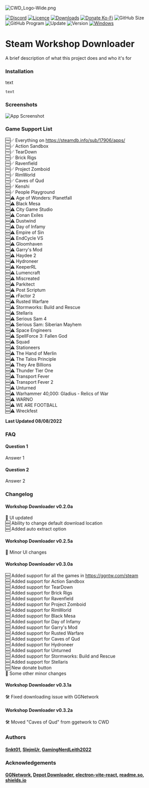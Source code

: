 ![CWD_Logo-Wide.png](https://iili.io/UNMUBa.png)

[![Discord](https://img.shields.io/discord/980492607778091058?color=%235865F2&label=Discord&logo=Discord&style=flat-square)](https://discord.com/invite/TrxaNYb2Vv)
[![Licence](https://img.shields.io/github/license/Community-Workshop-Downloader/CommunityWorkshopMain?color=%23A42E2B&label=Licence&logo=GNU&style=flat-square)](https://www.gnu.org/licenses/gpl-3.0.en.html)
[![Downloads](https://img.shields.io/github/downloads/Community-Workshop-Downloader/CommunityWorkshopMain/total?label=Downloads&logo=GitHub&style=flat-square)](https://github.com/Community-Workshop-Downloader/CommunityWorkshopMain/releases)
[![Donate Ko-Fi](https://img.shields.io/badge/Donate-Ko--Fi-FF5E5B?style=flat-square&logo=Ko-fi)](https://ko-fi.com/communityworkshopdownloader)
![GitHub Size](https://img.shields.io/github/repo-size/Community-Workshop-Downloader/CommunityWorkshopMain?label=Repository%20Size&style=flat-square&logo=Hyper&logoColor=white)
![GitHub Program](https://img.shields.io/github/languages/code-size/Community-Workshop-Downloader/CommunityWorkshopMain?label=Project%20Size&style=flat-square&logo=DocuSign&logoColor=white)
![Update](https://img.shields.io/github/last-commit/Community-Workshop-Downloader/CommunityWorkshopMain?label=Latest%20Update&style=flat-square)
![Version](https://img.shields.io/github/v/tag/Community-Workshop-Downloader/CommunityWorkshopMain?label=Version&style=flat-square&color=lightgrey)
[![Windows](https://img.shields.io/badge/-Windows-%230078D6?style=flat-square&logo=Windows)](https://www.microsoft.com/en-gb/software-download/windows10)
# Steam Workshop Downloader

A brief description of what this project does and who it's for





### Installation

text

```
text
```
    
### Screenshots

![App Screenshot](https://via.placeholder.com/468x300?text=App+Screenshot+Here)


### Game Support List 
🆓✅ Everything on https://steamdb.info/sub/17906/apps/ \
🆓✅ Action Sandbox\
🆓✅ TearDown\
🆓✅ Brick Rigs\
🆓✅ Ravenfield\
🆓✅ Project Zomboid\
🆓✅ RimWorld\
🆓✅ Caves of Qud\
🆕✅ Kenshi\
🆕✅ People Playground\
🆕⚠️ Age of Wonders: Planetfall\
🆓⚠️ Black Mesa\
🆕⚠️ City Game Studio\
🆕⚠️ Conan Exiles\
🆕⚠️ Dustwind\
🆓⚠️ Day of Infamy\
🆕⚠️ Empire of Sin\
🆕⚠️ EndCycle VS\
🆕⚠️ Gloomhaven\
🆓⚠️ Garry's Mod\
🆕⚠️ Haydee 2\
🆓⚠️ Hydroneer\
🆕⚠️ KeeperRL\
🆕⚠️ Lumencraft\
🆕⚠️ Miscreated\
🆕⚠️ Parkitect\
🆕⚠️ Post Scriptum\
🆕⚠️ rFactor 2\
🆓⚠️ Rusted Warfare\
🆓⚠️ Stormworks: Build and Rescue\
🆓⚠️ Stellaris\
🆕⚠️ Serious Sam 4\
🆕⚠️ Serious Sam: Siberian Mayhem\
🆕⚠️ Space Engineers\
🆕⚠️ SpellForce 3: Fallen God\
🆕⚠️ Squad\
🆕⚠️ Stationeers\
🆕⚠️ The Hand of Merlin\
🆕⚠️ The Talos Principle\
🆕⚠️ They Are Billions\
🆕⚠️ Thunder Tier One\
🆕⚠️ Transport Fever\
🆕⚠️ Transport Fever 2\
🆓⚠️ Unturned\
🆕⚠️ Warhammer 40,000: Gladius - Relics of War\
🆕⚠️ WARNO\
🆕⚠️ WE ARE FOOTBALL\
🆕⚠️ Wreckfest

**Last Updated 08/08/2022**
### FAQ

#### Question 1

Answer 1

#### Question 2

Answer 2


### Changelog
#### Workshop Downloader v0.2.0a
📝 UI updated\
🆕  Ability to change default download location\
🆕  Added auto extract option
#### Workshop Downloader v0.2.5a
📝 Minor UI changes
#### Workshop Downloader v0.3.0a
🆕  Added support for all the games in https://ggntw.com/steam \
🆕 Added support for Action Sandbox\
🆕 Added support for TearDown\
🆕 Added support for Brick Rigs\
🆕 Added support for Ravenfield\
🆕 Added support for Project Zomboid\
🆕 Added support for RimWorld\
🆕 Added support for Black Mesa\
🆕 Added support for Day of Infamy\
🆕 Added support for Garry's Mod\
🆕 Added support for Rusted Warfare\
🆕 Added support for Caves of Qud\
🆕 Added support for Hydroneer\
🆕 Added support for Unturned\
🆕 Added support for Stormworks: Build and Rescue\
🆕 Added support for Stellaris\
🆕  New donate button\
📝 Some other minor changes
#### Workshop Downloader v0.3.1a
🛠️ Fixed downloading issue with GGNetwork
#### Workshop Downloader v0.3.2a
🛠️ Moved "Caves of Qud" from ggetwork to CWD


### Authors

#### [Snkt01](https://github.com/snkt01), [SlejmUr](https://github.com/SlejmUr), [GamingNerdLeith2022](https://github.com/GamingNerdLeith2020)
### Acknowledgements
#### [GGNetwork](https://ggntw.com/steam), [Depot Downloader](https://github.com/SteamRE/DepotDownloader), [electron-vite-react](https://github.com/electron-vite/electron-vite-react), [readme.so](https://readme.so/), [shields.io](https://shields.io/)
